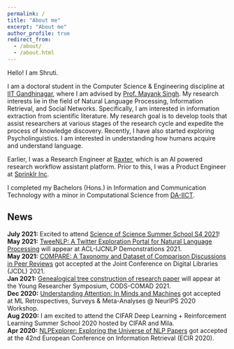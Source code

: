 ```yaml
---
permalink: /
title: "About me"
excerpt: "About me"
author_profile: true
redirect_from: 
  - /about/
  - /about.html
---
```


Hello! I am Shruti. 

I am a doctoral student in the Computer Science & Engineering discipline at [IIT Gandhinagar](https://www.iitgn.ac.in/), where I am advised by [Prof. Mayank Singh](https://mayank4490.github.io/). My research interests lie in the field of Natural Language Processing, Information Retrieval, and Social Networks. Specifically, I am interested in information extraction from scientific literature. My research goal is to develop tools that assist researchers at various stages of the research cycle and expedite the process of knowledge discovery. Recently, I have also started exploring Psycholinguistics. I am interested in understanding how humans acquire and understand language.

Earlier, I was a Research Engineer at [Raxter](https://raxter.io), which is an AI powered research workflow assistant platform. Prior to this, I was a Product Engineer at [Sprinklr Inc](https://www.sprinklr.com/).

I completed my Bachelors (Hons.) in Information and Communication Technology with a minor in Computational Science from [DA-IICT](https://www.daiict.ac.in/).


## News
**July 2021:** Excited to attend [Science of Science Summer School S4 2021](https://s4.scienceofscience.org/)!  
**May 2021:** [TweeNLP: A Twitter Exploration Portal for Natural Language Processing](http://lingo.iitgn.ac.in:5001/twitter/ACL2020) will appear at ACL-IJCNLP Demonstrations 2021.  
**May 2021:** [COMPARE: A  Taxonomy and Dataset of Comparison Discussions in Peer Reviews](https://github.com/shruti-singh/COMPARE) got accepted at the Joint Conference on Digital Libraries (JCDL) 2021.  
**Jan 2021:** [Genealogical tree construction of research paper](https://dl.acm.org/doi/abs/10.1145/3430984.3431056) will appear at the Young Researcher Symposium, CODS-COMAD 2021.  
**Dec 2020:** [Understanding Attention: In Minds and Machines](https://ml-retrospectives.github.io/neurips2020/accepted_papers/index.html) got accepted at ML Retrospectives, Surveys & Meta-Analyses @ NeurIPS 2020 Workshop.  
**Aug 2020:** I am excited to attend the CIFAR Deep Learning + Reinforcement Learning Summer School 2020 hosted by CIFAR and Mila.  
**Apr 2020:** [NLPExplorer: Exploring the Universe of NLP Papers](http://lingo.iitgn.ac.in:5001/) got accepted at the 42nd European Conference on Information Retrieval (ECIR 2020).  

<!-- It's a magical world, Hobbes, ol' buddy. Let's go exploring! -->

<!-- 
# Experience

## [Raxter](https://raxter.io) | Research Engineer
### Feb '18 - Present

## [Sprinklr Inc.]() | Product Engineer
### Jan '17 - Jan '18
-->